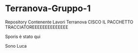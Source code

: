 # Terranova-Gruppo-1
Repository Contenente Lavori Terranova
CISCO IL PACCHETTO TRACCIATOREEEEEEEEEEEEEE

Sporis è stato qui

Sono Luca